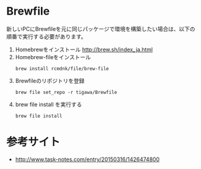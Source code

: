 # Brewfile
新しいPCにBrewfileを元に同じパッケージで環境を構築したい場合は、以下の順番で実行する必要があります。

1. Homebrewをインストール
   http://brew.sh/index_ja.html
2. Homebrew-fileをインストール
   ```
   brew install rcmdnk/file/brew-file
   ```
3. Brewfileのリポジトリを登録
   ```
   brew file set_repo -r tigawa/Brewfile
   ```
4. brew file install を実行する
   ```
   brew file install
   ```
 

# 参考サイト
* http://www.task-notes.com/entry/20150316/1426474800


